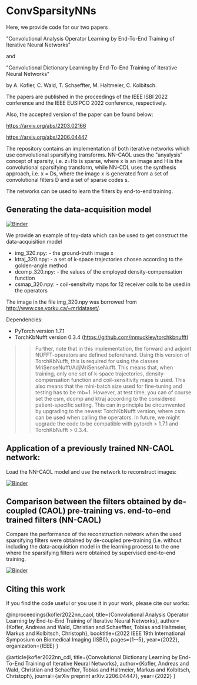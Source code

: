 # ConvSparsityNNs
Here, we provide code for our two papers

"Convolutional Analysis Operator Learning by End-To-End Training of Iterative Neural Networks"

and 

"Convolutional Dictionary Learning by End-To-End Training of Iterative Neural Networks"

by A. Kofler, C. Wald,  T. Schaeffter, M. Haltmeier, C. Kolbitsch.

The papers are published in the proceedings of the IEEE ISBI 2022 conference and the IEEE EUSIPCO 2022 conference, respectively. 

Also, the accepted version of the paper can be found below:

https://arxiv.org/abs/2203.02166

https://arxiv.org/abs/2206.04447

The repository contains an implementation of both iterative networks which use convolutional sparsifying transforms.
NN-CAOL uses the "anyalysis" concept of sparsity, i.e. z=Hx is sparse, where x is an image and H is the convolutional sparsifying transform, while NN-CDL uses the synthesis approach, i.e. x = Ds, where the image x is generated from a set of convolutional filters D and a set of sparse codes s.

The networks can be used to learn the filters by end-to-end training.

## Generating the data-acquisition model

[![Binder](https://mybinder.org/badge_logo.svg)](https://mybinder.org/v2/gh/koflera/ConvSparsityNNs/main?labpath=basic_example.ipynb)

We provide an example of toy-data which can be used to get construct the data-acquisition model 
- img_320.npy:    -  the ground-truth image x
- ktraj_320.npy:  -  a set of k-space trajectories chosen according to the golden-angle method
- dcomp_320.npy:  -  the values of the employed density-compensation function
- csmap_320.npy:  -  coil-sensitvity maps for 12 receiver coils to be used in the operators

The image in the file img_320.npy was borrowed from http://www.cse.yorku.ca/~mridataset/.

Dependencies:
- PyTorch version 1.7.1 
- TorchKbNufft version 0.3.4 (https://github.com/mmuckley/torchkbnufft)

>> Further, note that in this implementation, the forward and adjoint NUFFT-operators are defined beforehand. 
Using this version of TorchKbNufft, this is required for using the classes MriSenseNufft/AdjMriSenseNufft. 
This means that, when training, only one set of k-space trajectories, density-compensation function and coil-sensitivity maps is used. 
This also means that the mini-batch size used for fine-tuning and testing has to be mb=1. 
However, at test time, you can of course set the csm, dcomp and ktraj according to the considered patient-specific setting.
This can in principle be circumvented by upgrading to the newest TorchKbNufft version, where csm can be used when calling the operators. 
In future, we might upgrade the code to be compatible with pytorch > 1.7.1 and TorchKbNufft > 0.3.4.

## Application of a previously trained NN-CAOL network:

Load the NN-CAOL model and use the network to reconstruct images:

[![Binder](https://mybinder.org/badge_logo.svg)](https://mybinder.org/v2/gh/koflera/ConvSparsityNNs/main?labpath=nn_caol_test.ipynb)

## Comparison between the filters obtained by de-coupled (CAOL) pre-training vs. end-to-end trained filters (NN-CAOL)

Compare the performance of the reconstruction network when the used sparsifying filters were obtained by de-coupled pre-training (i.e. without including the data-acquisition model in the learning process) to the one where the sparsifying filters were obtained by supervised end-to-end training.

[![Binder](https://mybinder.org/badge_logo.svg)](https://mybinder.org/v2/gh/koflera/ConvSparsityNNs/main?labpath=nn_caol_test.ipynb)

## Citing this work
If you find the code useful or you use it in your work, please cite our works:

@inproceedings{kofler2022nn_caol,
  title={Convolutional Analysis Operator Learning by End-to-End Training of Iterative Neural Networks},
  author={Kofler, Andreas and Wald, Christian and Schaeffter, Tobias and Haltmeier, Markus and Kolbitsch, Christoph},
  booktitle={2022 IEEE 19th International Symposium on Biomedical Imaging (ISBI)},
  pages={1--5},
  year={2022},
  organization={IEEE}
}

@article{kofler2022nn_cdl,
  title={Convolutional Dictionary Learning by End-To-End Training of Iterative Neural Networks},
  author={Kofler, Andreas and Wald, Christian and Schaeffter, Tobias and Haltmeier, Markus and Kolbitsch, Christoph},
  journal={arXiv preprint arXiv:2206.04447},
  year={2022}
}
